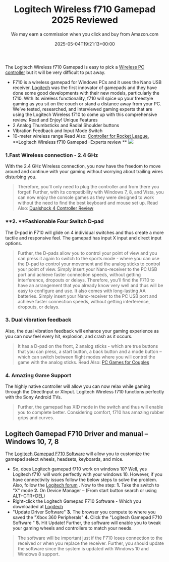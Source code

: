 ﻿---
author: We may earn a commission when you click and buy from Amazon.com
layout: post
title: Logitech Wireless f710 Gamepad 2025 Reviewed
date: '2025-05-04T19:21:13+00:00'
categories:
- Controllers
tags: []
slug: /logitech-wireless-f710-gamepad/
lastmod: 2025-05-07T12:21:28+03:00
---

The Logitech Wireless f710 Gamepad is easy to pick a
[Wireless PC controller](https://pestpolicy.com/)
but it will be very difficult to put away.
- F710 is a wireless gamepad for Windows PCs and it uses the Nano USB receiver.
[Logitech](https://www.logitechg.com/en-us)
was the first innovator of gamepads and they have done some good developments with their new models, particularly the f710.
With its wireless functionality, f710 will spice up your freestyle gaming as you sit on the couch or stand a distance away from your PC.
We’ve tested, researched, and interviewed gaming experts that are using the Logitech Wireless f710 to come up with this comprehensive review. Read and Enjoy!
Unique Features
- 2 Analog Thumbsticks and Radial Shoulder buttons
- Vibration Feedback and Input Mode Switch
- 10-meter wireless range
Read Also:
[Controller for Rocket League.](https://pestpolicy.com/best-controller-for-rocket-league/)
**Logitech Wireless f710 Gamepad –Experts review
**
![](/assets/img/img/)
### 1.**Fast Wireless connection - 2.4 GHz**
With the 2.4 GHz Wireless connection, you now have the freedom to move around and continue with your gaming without worrying about trailing wires disturbing you.
> Therefore, you’ll only need to plug the controller and from there you forget!
Further, with its compatibility with Windows 7, 8, and Vista, you can now enjoy the console games as they were designed to work without the need to find the best keyboard and mouse set up.
Read Also:
[Dualshock 4 Controller Review](https://pestpolicy.com/dualshock-4-controller-review/)
### **2. **Fashionable Four Switch D-pad
The D-pad in F710 will glide on 4 individual switches and thus create a more tactile and responsive feel. The gamepad has input X input and direct input options.
> Further, the D-pads allow you to control your point of view and you can press it again to switch to the sports mode - where you can use the D-pad to control your movement and the analog sticks to control your point of view.
> Simply insert your Nano-receiver to the PC USB port and achieve faster connection speeds, without getting interference, dropouts or delays.
Therefore, you’ll find the F710 to have an arrangement that you already know very well and thus will be easy to configure and use. It also comes with long-lasting AA batteries.
Simply insert your Nano-receiver to the PC USB port and achieve faster connection speeds, without getting interference, dropouts, or delays.
### 3. Dual vibration feedback
Also, the dual vibration feedback will enhance your gaming experience as you can now feel every hit, explosion, and crash as it occurs.
> It has a D-pad on the front, 2 analog sticks - which are true buttons that you can press, a start button, a back button and a mode button – which can switch between flight modes where you will control the game with the analog sticks.
Read Also:
[PC Games for Couples](https://pestpolicy.com/best-pc-games-for-couples/)
### 4. Amazing Game Support
The highly native controller will allow you can now relax while gaming through the DirectInput or XInput.
Logitech Wireless f710 functions perfectly with the Sony Android TVs.
> Further, the gamepad has XID mode in the switch and thus will enable you to complete better. Considering comfort, f710 has amazing rubber grips and curves.
## Logitech Gamepad F710 Driver and manual – Windows 10, 7, 8
The
[Logitech Gamepad F710 Software](http://support.logitech.com/en_us/product/wireless-gamepad-f710/downloads)
will allow you to customize the gamepad select wheels, headsets, keyboards, and mice.
- So, does Logitech gamepad f710 work on windows 10? Well, yes Logitech f710  will work perfectly with your windows 10.
However, if you have connectivity issues follow the below steps to solve the problem. Also, follow the
[Logitech forum](https://community.logitech.com/s/question/0D531000050zwceCAA/wireless-gamepad-f710-windows-10)
. Now to the step:
**1.**
Take the switch to "X" mode
**2.**
On Device Manager – (From start button search or using ALT+CTR+DEL)
- Right-click the Logitech Gamepad F710 Software - Which you downloaded at
[Logitech](http://support.logitech.com/en_us/product/wireless-gamepad-f710/downloads)
- "Update Driver Software"
**3.**
The browser you compute to where you saved the "Xbox 360 Peripherals"
**4.**
Click the "Logitech Gamepad F710 Software "
**5.**
Hit Update!
Further, the software will enable you to tweak your gaming wheels and controllers to match your needs.
> The software will be important just if the F710 loses connection to the received or when you replace the receiver.
Further, you should update the software since the system is updated with Windows 10 and Windows 8 support.